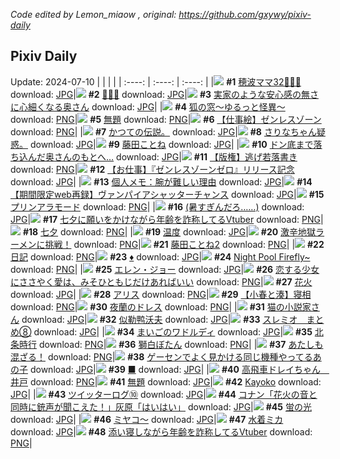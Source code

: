 *Code edited by Lemon_miaow , original: https://github.com/gxywy/pixiv-daily*
## Pixiv Daily 
Update: 2024-07-10
|      |      |      |
| :----: | :----: | :----: |
|![](https://pximg.lemonmiaow.xyz/c/240x480/img-master/img/2024/07/08/17/24/39/120353348_p0_master1200.jpg) **#1** [穂波ママ32👨‍👩‍👧](https://www.pixiv.net/artworks/120353348) download: [JPG](https://pximg.lemonmiaow.xyz/img-original/img/2024/07/08/17/24/39/120353348_p0.jpg)|![](https://pximg.lemonmiaow.xyz/c/240x480/img-master/img/2024/07/08/01/10/48/120339739_p0_master1200.jpg) **#2** [🐠🐠🐠](https://www.pixiv.net/artworks/120339739) download: [JPG](https://pximg.lemonmiaow.xyz/img-original/img/2024/07/08/01/10/48/120339739_p0.jpg)|![](https://pximg.lemonmiaow.xyz/c/240x480/img-master/img/2024/07/08/00/08/30/120337725_p0_master1200.jpg) **#3** [実家のような安心感の無さに心細くなる奥さん](https://www.pixiv.net/artworks/120337725) download: [JPG](https://pximg.lemonmiaow.xyz/img-original/img/2024/07/08/00/08/30/120337725_p0.jpg)|
|![](https://pximg.lemonmiaow.xyz/c/240x480/img-master/img/2024/07/08/00/26/10/120338404_master1200.jpg) **#4** [狐の窓～ゆるっと怪異～](https://www.pixiv.net/artworks/120338404) download: [PNG](https://pximg.lemonmiaow.xyz/img-original/img/2024/07/08/00/26/10/120338404.png)|![](https://pximg.lemonmiaow.xyz/c/240x480/img-master/img/2024/07/08/00/48/47/120339145_p0_master1200.jpg) **#5** [無題](https://www.pixiv.net/artworks/120339145) download: [PNG](https://pximg.lemonmiaow.xyz/img-original/img/2024/07/08/00/48/47/120339145_p0.png)|![](https://pximg.lemonmiaow.xyz/c/240x480/img-master/img/2024/07/08/00/00/03/120337029_p0_master1200.jpg) **#6** [【仕事絵】ゼンレスゾーン](https://www.pixiv.net/artworks/120337029) download: [PNG](https://pximg.lemonmiaow.xyz/img-original/img/2024/07/08/00/00/03/120337029_p0.png)|
|![](https://pximg.lemonmiaow.xyz/c/240x480/img-master/img/2024/07/08/00/29/57/120338526_p0_master1200.jpg) **#7** [かつての伝説。](https://www.pixiv.net/artworks/120338526) download: [JPG](https://pximg.lemonmiaow.xyz/img-original/img/2024/07/08/00/29/57/120338526_p0.jpg)|![](https://pximg.lemonmiaow.xyz/c/240x480/img-master/img/2024/07/08/17/19/53/120353259_p0_master1200.jpg) **#8** [さりなちゃん疑惑。](https://www.pixiv.net/artworks/120353259) download: [JPG](https://pximg.lemonmiaow.xyz/img-original/img/2024/07/08/17/19/53/120353259_p0.jpg)|![](https://pximg.lemonmiaow.xyz/c/240x480/img-master/img/2024/07/08/00/00/26/120337147_p0_master1200.jpg) **#9** [藤田ことね](https://www.pixiv.net/artworks/120337147) download: [JPG](https://pximg.lemonmiaow.xyz/img-original/img/2024/07/08/00/00/26/120337147_p0.jpg)|
|![](https://pximg.lemonmiaow.xyz/c/240x480/img-master/img/2024/07/09/01/41/15/120365625_p0_master1200.jpg) **#10** [ドン底まで落ち込んだ奥さんのもとへ…](https://www.pixiv.net/artworks/120365625) download: [JPG](https://pximg.lemonmiaow.xyz/img-original/img/2024/07/09/01/41/15/120365625_p0.jpg)|![](https://pximg.lemonmiaow.xyz/c/240x480/img-master/img/2024/07/08/23/52/54/120364451_p0_master1200.jpg) **#11** [【版権】逃げ若落書き](https://www.pixiv.net/artworks/120364451) download: [PNG](https://pximg.lemonmiaow.xyz/img-original/img/2024/07/08/23/52/54/120364451_p0.png)|![](https://pximg.lemonmiaow.xyz/c/240x480/img-master/img/2024/07/08/12/00/10/120348209_p0_master1200.jpg) **#12** [【お仕事】『ゼンレスゾーンゼロ』リリース記念](https://www.pixiv.net/artworks/120348209) download: [JPG](https://pximg.lemonmiaow.xyz/img-original/img/2024/07/08/12/00/10/120348209_p0.jpg)|
|![](https://pximg.lemonmiaow.xyz/c/240x480/img-master/img/2024/07/09/06/00/07/120370959_p0_master1200.jpg) **#13** [個人メモ：腕が難しい理由](https://www.pixiv.net/artworks/120370959) download: [JPG](https://pximg.lemonmiaow.xyz/img-original/img/2024/07/09/06/00/07/120370959_p0.jpg)|![](https://pximg.lemonmiaow.xyz/c/240x480/img-master/img/2024/07/08/19/34/55/120356410_p0_master1200.jpg) **#14** [【期間限定web再録】ヴァンパイアシャッターチャンス](https://www.pixiv.net/artworks/120356410) download: [JPG](https://pximg.lemonmiaow.xyz/img-original/img/2024/07/08/19/34/55/120356410_p0.jpg)|![](https://pximg.lemonmiaow.xyz/c/240x480/img-master/img/2024/07/09/20/30/04/120385311_p0_master1200.jpg) **#15** [プリンアラモード](https://www.pixiv.net/artworks/120385311) download: [PNG](https://pximg.lemonmiaow.xyz/img-original/img/2024/07/09/20/30/04/120385311_p0.png)|
|![](https://pximg.lemonmiaow.xyz/c/240x480/img-master/img/2024/07/08/17/10/30/120353087_p0_master1200.jpg) **#16** [(暑すぎんだろ……)](https://www.pixiv.net/artworks/120353087) download: [JPG](https://pximg.lemonmiaow.xyz/img-original/img/2024/07/08/17/10/30/120353087_p0.jpg)|![](https://pximg.lemonmiaow.xyz/c/240x480/img-master/img/2024/07/08/21/34/02/120359752_p0_master1200.jpg) **#17** [七夕に願いをかけながら年齢を詐称してるVtuber](https://www.pixiv.net/artworks/120359752) download: [PNG](https://pximg.lemonmiaow.xyz/img-original/img/2024/07/08/21/34/02/120359752_p0.png)|![](https://pximg.lemonmiaow.xyz/c/240x480/img-master/img/2024/07/09/02/29/45/120368553_p0_master1200.jpg) **#18** [七夕](https://www.pixiv.net/artworks/120368553) download: [PNG](https://pximg.lemonmiaow.xyz/img-original/img/2024/07/09/02/29/45/120368553_p0.png)|
|![](https://pximg.lemonmiaow.xyz/c/240x480/img-master/img/2024/07/08/00/01/25/120337318_p0_master1200.jpg) **#19** [温度](https://www.pixiv.net/artworks/120337318) download: [JPG](https://pximg.lemonmiaow.xyz/img-original/img/2024/07/08/00/01/25/120337318_p0.jpg)|![](https://pximg.lemonmiaow.xyz/c/240x480/img-master/img/2024/07/09/15/34/26/120378889_p0_master1200.jpg) **#20** [激辛地獄ラーメンに挑戦！](https://www.pixiv.net/artworks/120378889) download: [PNG](https://pximg.lemonmiaow.xyz/img-original/img/2024/07/09/15/34/26/120378889_p0.png)|![](https://pximg.lemonmiaow.xyz/c/240x480/img-master/img/2024/07/08/16/42/39/120352588_p0_master1200.jpg) **#21** [藤田ことね2](https://www.pixiv.net/artworks/120352588) download: [PNG](https://pximg.lemonmiaow.xyz/img-original/img/2024/07/08/16/42/39/120352588_p0.png)|
|![](https://pximg.lemonmiaow.xyz/c/240x480/img-master/img/2024/07/09/15/23/13/120378731_p0_master1200.jpg) **#22** [日記](https://www.pixiv.net/artworks/120378731) download: [PNG](https://pximg.lemonmiaow.xyz/img-original/img/2024/07/09/15/23/13/120378731_p0.png)|![](https://pximg.lemonmiaow.xyz/c/240x480/img-master/img/2024/07/08/00/00/23/120337124_p0_master1200.jpg) **#23** [♦️](https://www.pixiv.net/artworks/120337124) download: [JPG](https://pximg.lemonmiaow.xyz/img-original/img/2024/07/08/00/00/23/120337124_p0.jpg)|![](https://pximg.lemonmiaow.xyz/c/240x480/img-master/img/2024/07/08/01/05/27/120339629_p0_master1200.jpg) **#24** [Night Pool Firefly~](https://www.pixiv.net/artworks/120339629) download: [PNG](https://pximg.lemonmiaow.xyz/img-original/img/2024/07/08/01/05/27/120339629_p0.png)|
|![](https://pximg.lemonmiaow.xyz/c/240x480/img-master/img/2024/07/09/00/00/18/120364761_p0_master1200.jpg) **#25** [エレン・ジョー](https://www.pixiv.net/artworks/120364761) download: [JPG](https://pximg.lemonmiaow.xyz/img-original/img/2024/07/09/00/00/18/120364761_p0.jpg)|![](https://pximg.lemonmiaow.xyz/c/240x480/img-master/img/2024/07/08/00/00/23/120337128_p0_master1200.jpg) **#26** [恋する少女にささやく愛は、みそひともじだけあればいい](https://www.pixiv.net/artworks/120337128) download: [PNG](https://pximg.lemonmiaow.xyz/img-original/img/2024/07/08/00/00/23/120337128_p0.png)|![](https://pximg.lemonmiaow.xyz/c/240x480/img-master/img/2024/07/08/00/00/32/120337178_p0_master1200.jpg) **#27** [花火](https://www.pixiv.net/artworks/120337178) download: [JPG](https://pximg.lemonmiaow.xyz/img-original/img/2024/07/08/00/00/32/120337178_p0.jpg)|
|![](https://pximg.lemonmiaow.xyz/c/240x480/img-master/img/2024/07/08/00/00/24/120337132_p0_master1200.jpg) **#28** [アリス](https://www.pixiv.net/artworks/120337132) download: [PNG](https://pximg.lemonmiaow.xyz/img-original/img/2024/07/08/00/00/24/120337132_p0.png)|![](https://pximg.lemonmiaow.xyz/c/240x480/img-master/img/2024/07/08/22/01/26/120360739_p0_master1200.jpg) **#29** [【小春と湊】寝相](https://www.pixiv.net/artworks/120360739) download: [PNG](https://pximg.lemonmiaow.xyz/img-original/img/2024/07/08/22/01/26/120360739_p0.png)|![](https://pximg.lemonmiaow.xyz/c/240x480/img-master/img/2024/07/08/17/22/45/120353316_p0_master1200.jpg) **#30** [夜蘭のドレス](https://www.pixiv.net/artworks/120353316) download: [PNG](https://pximg.lemonmiaow.xyz/img-original/img/2024/07/08/17/22/45/120353316_p0.png)|
|![](https://pximg.lemonmiaow.xyz/c/240x480/img-master/img/2024/07/08/01/17/54/120339912_p0_master1200.jpg) **#31** [猫の小説家さん](https://www.pixiv.net/artworks/120339912) download: [JPG](https://pximg.lemonmiaow.xyz/img-original/img/2024/07/08/01/17/54/120339912_p0.jpg)|![](https://pximg.lemonmiaow.xyz/c/240x480/img-master/img/2024/07/08/00/08/44/120337730_p0_master1200.jpg) **#32** [似勒鸭沃夫](https://www.pixiv.net/artworks/120337730) download: [JPG](https://pximg.lemonmiaow.xyz/img-original/img/2024/07/08/00/08/44/120337730_p0.jpg)|![](https://pximg.lemonmiaow.xyz/c/240x480/img-master/img/2024/07/09/00/00/25/120364790_p0_master1200.jpg) **#33** [スレミオ＿まとめ⑧](https://www.pixiv.net/artworks/120364790) download: [JPG](https://pximg.lemonmiaow.xyz/img-original/img/2024/07/09/00/00/25/120364790_p0.jpg)|
|![](https://pximg.lemonmiaow.xyz/c/240x480/img-master/img/2024/07/08/22/20/34/120361417_p0_master1200.jpg) **#34** [まいごのワドルディ](https://www.pixiv.net/artworks/120361417) download: [JPG](https://pximg.lemonmiaow.xyz/img-original/img/2024/07/08/22/20/34/120361417_p0.jpg)|![](https://pximg.lemonmiaow.xyz/c/240x480/img-master/img/2024/07/08/00/00/32/120337179_p0_master1200.jpg) **#35** [北条時行](https://www.pixiv.net/artworks/120337179) download: [PNG](https://pximg.lemonmiaow.xyz/img-original/img/2024/07/08/00/00/32/120337179_p0.png)|![](https://pximg.lemonmiaow.xyz/c/240x480/img-master/img/2024/07/08/09/32/13/120346356_p0_master1200.jpg) **#36** [獅白ぼたん](https://www.pixiv.net/artworks/120346356) download: [PNG](https://pximg.lemonmiaow.xyz/img-original/img/2024/07/08/09/32/13/120346356_p0.png)|
|![](https://pximg.lemonmiaow.xyz/c/240x480/img-master/img/2024/07/08/19/22/50/120356141_p0_master1200.jpg) **#37** [あたしも混ざる！](https://www.pixiv.net/artworks/120356141) download: [PNG](https://pximg.lemonmiaow.xyz/img-original/img/2024/07/08/19/22/50/120356141_p0.png)|![](https://pximg.lemonmiaow.xyz/c/240x480/img-master/img/2024/07/09/15/01/01/120378388_p0_master1200.jpg) **#38** [ゲーセンでよく見かける同じ機種やってるあの子](https://www.pixiv.net/artworks/120378388) download: [JPG](https://pximg.lemonmiaow.xyz/img-original/img/2024/07/09/15/01/01/120378388_p0.jpg)|![](https://pximg.lemonmiaow.xyz/c/240x480/img-master/img/2024/07/08/00/00/21/120337117_p0_master1200.jpg) **#39** [■](https://www.pixiv.net/artworks/120337117) download: [JPG](https://pximg.lemonmiaow.xyz/img-original/img/2024/07/08/00/00/21/120337117_p0.jpg)|
|![](https://pximg.lemonmiaow.xyz/c/240x480/img-master/img/2024/07/08/18/46/44/120355242_p0_master1200.jpg) **#40** [高飛車ドレイちゃん　井戸](https://www.pixiv.net/artworks/120355242) download: [PNG](https://pximg.lemonmiaow.xyz/img-original/img/2024/07/08/18/46/44/120355242_p0.png)|![](https://pximg.lemonmiaow.xyz/c/240x480/img-master/img/2024/07/08/20/00/06/120356997_p0_master1200.jpg) **#41** [無題](https://www.pixiv.net/artworks/120356997) download: [JPG](https://pximg.lemonmiaow.xyz/img-original/img/2024/07/08/20/00/06/120356997_p0.jpg)|![](https://pximg.lemonmiaow.xyz/c/240x480/img-master/img/2024/07/08/00/01/31/120337328_p0_master1200.jpg) **#42** [Kayoko](https://www.pixiv.net/artworks/120337328) download: [JPG](https://pximg.lemonmiaow.xyz/img-original/img/2024/07/08/00/01/31/120337328_p0.jpg)|
|![](https://pximg.lemonmiaow.xyz/c/240x480/img-master/img/2024/07/09/15/00/38/120378380_p0_master1200.jpg) **#43** [ツイッターログ⑩](https://www.pixiv.net/artworks/120378380) download: [JPG](https://pximg.lemonmiaow.xyz/img-original/img/2024/07/09/15/00/38/120378380_p0.jpg)|![](https://pximg.lemonmiaow.xyz/c/240x480/img-master/img/2024/07/08/17/21/20/120353285_p0_master1200.jpg) **#44** [コナン「花火の音と同時に銃声が聞こえた！」灰原「はいはい」](https://www.pixiv.net/artworks/120353285) download: [JPG](https://pximg.lemonmiaow.xyz/img-original/img/2024/07/08/17/21/20/120353285_p0.jpg)|![](https://pximg.lemonmiaow.xyz/c/240x480/img-master/img/2024/07/08/03/24/39/120342111_p0_master1200.jpg) **#45** [蛍の光](https://www.pixiv.net/artworks/120342111) download: [JPG](https://pximg.lemonmiaow.xyz/img-original/img/2024/07/08/03/24/39/120342111_p0.jpg)|
|![](https://pximg.lemonmiaow.xyz/c/240x480/img-master/img/2024/07/09/11/33/29/120375188_p0_master1200.jpg) **#46** [ミヤコ〜](https://www.pixiv.net/artworks/120375188) download: [JPG](https://pximg.lemonmiaow.xyz/img-original/img/2024/07/09/11/33/29/120375188_p0.jpg)|![](https://pximg.lemonmiaow.xyz/c/240x480/img-master/img/2024/07/09/11/30/11/120375130_p0_master1200.jpg) **#47** [水着ミカ](https://www.pixiv.net/artworks/120375130) download: [JPG](https://pximg.lemonmiaow.xyz/img-original/img/2024/07/09/11/30/11/120375130_p0.jpg)|![](https://pximg.lemonmiaow.xyz/c/240x480/img-master/img/2024/07/09/20/16/22/120384956_p0_master1200.jpg) **#48** [添い寝しながら年齢を詐称してるVtuber](https://www.pixiv.net/artworks/120384956) download: [PNG](https://pximg.lemonmiaow.xyz/img-original/img/2024/07/09/20/16/22/120384956_p0.png)|
